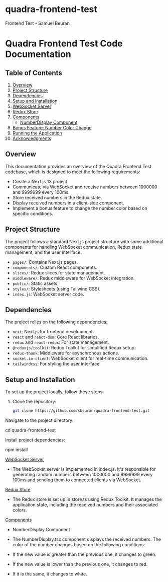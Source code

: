 # quadra-frontend-test
Frontend Test - Samuel Beuran

# Quadra Frontend Test Code Documentation

## Table of Contents

1. [Overview](#overview)
2. [Project Structure](#project-structure)
3. [Dependencies](#dependencies)
4. [Setup and Installation](#setup-and-installation)
5. [WebSocket Server](#websocket-server)
6. [Redux Store](#redux-store)
7. [Components](#components)
   - [NumberDisplay Component](#numberdisplay-component)
8. [Bonus Feature: Number Color Change](#bonus-feature-number-color-change)
9. [Running the Application](#running-the-application)
10. [Acknowledgments](#acknowledgments)

## Overview

This documentation provides an overview of the Quadra Frontend Test codebase, which is designed to meet the following requirements:

- Create a Next.js 13 project.
- Communicate via WebSocket and receive numbers between 1000000 and 9999999 every 100ms.
- Store received numbers in the Redux state.
- Display received numbers in a client-side component.
- Implement a bonus feature to change the number color based on specific conditions.

## Project Structure

The project follows a standard Next.js project structure with some additional components for handling WebSocket communication, Redux state management, and the user interface.

- `pages/`: Contains Next.js pages.
- `components/`: Custom React components.
- `slices/`: Redux slices for state management.
- `middleware/`: Redux middleware for WebSocket integration.
- `public/`: Static assets.
- `styles/`: Stylesheets (using Tailwind CSS).
- `index.js`: WebSocket server code.

## Dependencies

The project relies on the following dependencies:

- `next`: Next.js for frontend development.
- `react` and `react-dom`: Core React libraries.
- `redux` and `react-redux`: For state management.
- `@reduxjs/toolkit`: Redux Toolkit for simplified Redux setup.
- `redux-thunk`: Middleware for asynchronous actions.
- `socket.io-client`: WebSocket client for real-time communication.
- `tailwindcss`: For styling the user interface.

## Setup and Installation

To set up the project locally, follow these steps:

1. Clone the repository:

   ```bash
   git clone https://github.com/sbeuran/quadra-frontend-test.git

Navigate to the project directory:

cd quadra-frontend-test

Install project dependencies:

npm install


[WebSocket Server](#websocket-server)

- The WebSocket server is implemented in index.js. It's responsible for generating random numbers between 1000000 and 9999999 every 100ms and sending them to connected clients via WebSocket.

[Redux Store](#redux-store)

- The Redux store is set up in store.ts using Redux Toolkit. It manages the application state, including the received numbers and their associated colors.

[Components](#components)

- NumberDisplay Component
- The NumberDisplay.tsx component displays the received numbers. The color of the number changes based on the following conditions:

- If the new value is greater than the previous one, it changes to green.
- If the new value is lower than the previous one, it changes to red.
- If it is the same, it changes to white.